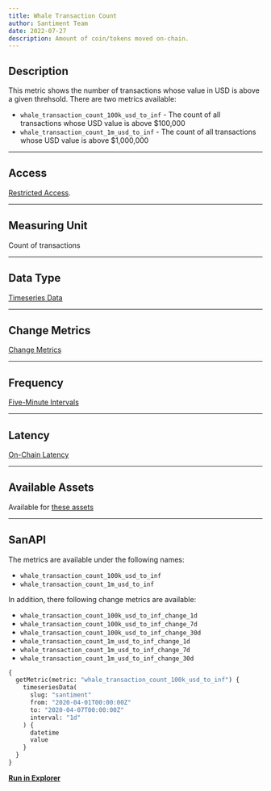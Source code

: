 ```yaml
---
title: Whale Transaction Count
author: Santiment Team
date: 2022-07-27
description: Amount of coin/tokens moved on-chain.
---
```


## Description

This metric shows the number of transactions whose value in USD is above a given threhsold.
There are two metrics available:
- `whale_transaction_count_100k_usd_to_inf` - The count of all transactions whose USD value is above $100,000
- `whale_transaction_count_1m_usd_to_inf` - The count of all transactions whose USD value is above $1,000,000
---

## Access

[Restricted Access](/metrics/details/access#restricted-access).

---

## Measuring Unit

Count of transactions

---

## Data Type

[Timeseries Data](/metrics/details/data-type#timeseries-data)

---

## Change Metrics

[Change Metrics](/metrics/details/change_metrics)

---

## Frequency

[Five-Minute Intervals](/metrics/details/frequency#five-minute-frequency)

---

## Latency

[On-Chain Latency](/metrics/details/latency#on-chain-latency)

---

## Available Assets

Available for [these
assets](<https://api.santiment.net/graphiql?variables=&query=%7B%0A%20%20getMetric(metric%3A%20%22whale_transaction_count_100k_usd_to_inf%22)%20%7B%0A%20%20%20%20metadata%20%7B%0A%20%20%20%20%20%20availableSlugs%0A%20%20%20%20%7D%0A%20%20%7D%0A%7D%0A>)

---

## SanAPI

The metrics are available under the following names:
- `whale_transaction_count_100k_usd_to_inf`
- `whale_transaction_count_1m_usd_to_inf`

In addition, there following change metrics are available:
- `whale_transaction_count_100k_usd_to_inf_change_1d`
- `whale_transaction_count_100k_usd_to_inf_change_7d`
- `whale_transaction_count_100k_usd_to_inf_change_30d`
- `whale_transaction_count_1m_usd_to_inf_change_1d`
- `whale_transaction_count_1m_usd_to_inf_change_7d`
- `whale_transaction_count_1m_usd_to_inf_change_30d`

```graphql
{
  getMetric(metric: "whale_transaction_count_100k_usd_to_inf") {
    timeseriesData(
      slug: "santiment"
      from: "2020-04-01T00:00:00Z"
      to: "2020-04-07T00:00:00Z"
      interval: "1d"
    ) {
      datetime
      value
    }
  }
}
```

[**Run in Explorer**](<https://api.santiment.net/graphiql?variables=&query=%7B%0A%20%20getMetric(metric%3A%20%22whale_transaction_count_100k_usd_to_inf%22)%20%7B%0A%20%20%20%20timeseriesData(%0A%20%20%20%20%20%20slug%3A%20%22santiment%22%0A%20%20%20%20%20%20from%3A%20%222020-04-01T00%3A00%3A00Z%22%0A%20%20%20%20%20%20to%3A%20%222020-04-07T00%3A00%3A00Z%22%0A%20%20%20%20%20%20interval%3A%20%221d%22)%20%7B%0A%20%20%20%20%20%20%20%20datetime%0A%20%20%20%20%20%20%20%20value%0A%20%20%20%20%7D%0A%20%20%7D%0A%7D%0A>)
